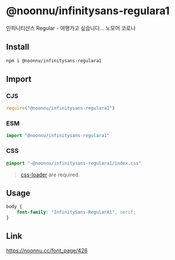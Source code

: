 # @noonnu/infinitysans-regulara1
인피니티산스 Regular - 여행가고 싶습니다... 노모어 코로나

## Install
```sh
npm i @noonnu/infinitysans-regulara1
```
## Import
### CJS
```js
require("@noonnu/infinitysans-regulara1")
```
### ESM
```js
import "@noonnu/infinitysans-regulara1"
```
### CSS 
```css
@import "~@noonnu/infinitysans-regulara1/index.css"
```
> [css-loader](https://github.com/webpack-contrib/css-loader) are required.

## Usage
```css
body {
    font-family: "InfinitySans-RegularA1", serif;
}
```

## Link
https://noonnu.cc/font_page/426